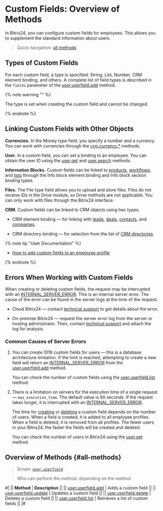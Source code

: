 # Custom Fields: Overview of Methods

In Bitrix24, you can configure custom fields for employees. This allows you to supplement the standard information about users.

> Quick navigation: [all methods](#all-methods) 

## Types of Custom Fields

For each custom field, a type is specified: String, List, Number, CRM element binding, and others. A complete list of field types is described in the `fields` parameter of the [user.userfield.add](./user-userfield-add.md) method.

{% note warning "" %}

The type is set when creating the custom field and cannot be changed.

{% endnote %}

## Linking Custom Fields with Other Objects

**Currencies.** In the Money type field, you specify a number and a currency. You can work with currencies through the [crm.currency.*](../../crm/currency/index.md) methods.

**User.** In a custom field, you can set a binding to an employee. You can obtain the user ID using the [user.get](../../user/user-get.md) and [user.search](../../user/user-search.md) methods.

**Information Blocks.** Custom fields can be linked to [products](../../catalog/product/index.md), [workflows](../../bizproc/index.md), and [lists](../../lists/index.md) through the Info block element binding and Info block section binding types.

**Files.** The File type field allows you to upload and store files. Files do not receive IDs in the Drive module, so Drive methods are not applicable. You can only work with files through the Bitrix24 interface.

**CRM.** Custom fields can be linked to CRM objects using two types.

-  CRM element binding — for linking with [leads](../../crm/leads/index.md), [deals](../../crm/deals/index.md), [contacts](../../crm/contacts/index.md), and [companies](../../crm/companies/index.md).

-  CRM directory binding — for selection from the list of [CRM directories](../../crm/status/index.md).

{% note tip "User Documentation" %}

- [How to add custom fields to an employee profile](https://helpdesk.bitrix24.com/open/25556660/)

{% endnote %}

## Errors When Working with Custom Fields

When creating or deleting custom fields, the request may be interrupted with an [INTERNAL_SERVER_ERROR](../../../error-codes.md). This is an internal server error. The cause of the error can be found in the server logs at the time of the request.

-  Cloud Bitrix24 — contact [technical support](../../../bitrix-support.md) to get details about the error.

-  On-premise Bitrix24 — request the server error log from the server or hosting administrator. Then, contact [technical support](../../../bitrix-support.md) and attach the log for analysis.

### Common Causes of Server Errors

1. You can create 1016 custom fields for users — this is a database architecture limitation. If the limit is reached, attempting to create a new field will return an [INTERNAL_SERVER_ERROR](../../../error-codes.md) from the [user.userfield.add](./user-userfield-add.md) method.

   You can check the number of custom fields using the [user.userfield.list](./user-userfield-list.md) method.

2. There is a limitation on servers for the execution time of a single request — `max_execution_time`. The default value is 60 seconds. If the request takes longer, it is interrupted with an [INTERNAL_SERVER_ERROR](../../../error-codes.md).

   The time for [creating](./user-userfield-add.md) or [deleting](./user-userfield-delete.md) a custom field depends on the number of users. When a field is created, it is added to all employee profiles. When a field is deleted, it is removed from all profiles. The fewer users in your Bitrix24, the faster the fields will be created and deleted.

   You can check the number of users in Bitrix24 using the [user.get](../../user/user-get.md) method.

## Overview of Methods {#all-methods}

> Scope: [`user.userfield`](../../scopes/permissions.md)
>
> Who can perform the method: depending on the method

#|
|| **Method** | **Description** ||
|| [user.userfield.add](user-userfield-add.md) | Adds a custom field ||
|| [user.userfield.update](user-userfield-update.md) | Updates a custom field ||
|| [user.userfield.delete](user-userfield-delete.md) | Deletes a custom field ||
|| [user.userfield.list](user-userfield-list.md) | Retrieves a list of custom fields ||
|#
